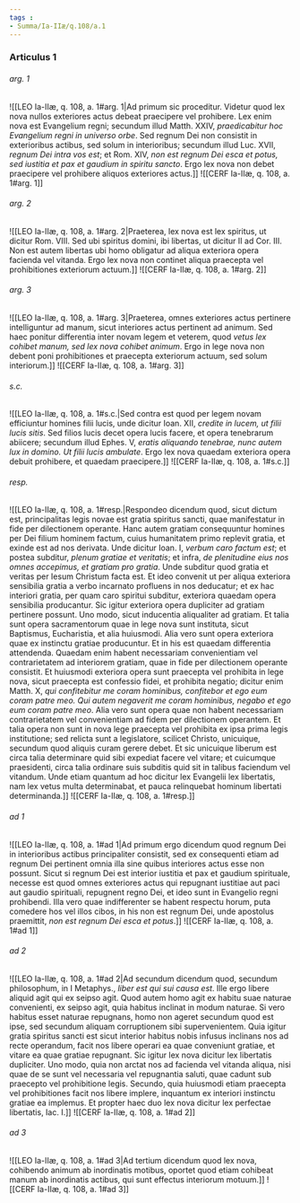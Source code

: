 ```yaml
---
tags : 
- Summa/Ia-IIæ/q.108/a.1
---
```


### Articulus 1

###### arg. 1
![[LEO Ia-IIæ, q. 108, a. 1#arg. 1|Ad primum sic proceditur. Videtur quod lex nova nullos exteriores actus debeat praecipere vel prohibere. Lex enim nova est Evangelium regni; secundum illud Matth. XXIV, *praedicabitur hoc Evangelium regni in universo orbe*. Sed regnum Dei non consistit in exterioribus actibus, sed solum in interioribus; secundum illud Luc. XVII, *regnum Dei intra vos est*; et Rom. XIV, *non est regnum Dei esca et potus, sed iustitia et pax et gaudium in spiritu sancto*. Ergo lex nova non debet praecipere vel prohibere aliquos exteriores actus.]]
![[CERF Ia-IIæ, q. 108, a. 1#arg. 1]]

###### arg. 2
![[LEO Ia-IIæ, q. 108, a. 1#arg. 2|Praeterea, lex nova est lex spiritus, ut dicitur Rom. VIII. Sed ubi spiritus domini, ibi libertas, ut dicitur II ad Cor. III. Non est autem libertas ubi homo obligatur ad aliqua exteriora opera facienda vel vitanda. Ergo lex nova non continet aliqua praecepta vel prohibitiones exteriorum actuum.]]
![[CERF Ia-IIæ, q. 108, a. 1#arg. 2]]

###### arg. 3
![[LEO Ia-IIæ, q. 108, a. 1#arg. 3|Praeterea, omnes exteriores actus pertinere intelliguntur ad manum, sicut interiores actus pertinent ad animum. Sed haec ponitur differentia inter novam legem et veterem, quod *vetus lex cohibet manum, sed lex nova cohibet animum*. Ergo in lege nova non debent poni prohibitiones et praecepta exteriorum actuum, sed solum interiorum.]]
![[CERF Ia-IIæ, q. 108, a. 1#arg. 3]]

###### s.c.
![[LEO Ia-IIæ, q. 108, a. 1#s.c.|Sed contra est quod per legem novam efficiuntur homines filii lucis, unde dicitur Ioan. XII, *credite in lucem, ut filii lucis sitis*. Sed filios lucis decet opera lucis facere, et opera tenebrarum abiicere; secundum illud Ephes. V, *eratis aliquando tenebrae, nunc autem lux in domino. Ut filii lucis ambulate*. Ergo lex nova quaedam exteriora opera debuit prohibere, et quaedam praecipere.]]
![[CERF Ia-IIæ, q. 108, a. 1#s.c.]]

###### resp.
![[LEO Ia-IIæ, q. 108, a. 1#resp.|Respondeo dicendum quod, sicut dictum est, principalitas legis novae est gratia spiritus sancti, quae manifestatur in fide per dilectionem operante. Hanc autem gratiam consequuntur homines per Dei filium hominem factum, cuius humanitatem primo replevit gratia, et exinde est ad nos derivata. Unde dicitur Ioan. I, *verbum caro factum est*; et postea subditur, *plenum gratiae et veritatis*; et infra, *de plenitudine eius nos omnes accepimus, et gratiam pro gratia*. Unde subditur quod gratia et veritas per Iesum Christum facta est. Et ideo convenit ut per aliqua exteriora sensibilia gratia a verbo incarnato profluens in nos deducatur; et ex hac interiori gratia, per quam caro spiritui subditur, exteriora quaedam opera sensibilia producantur. Sic igitur exteriora opera dupliciter ad gratiam pertinere possunt. Uno modo, sicut inducentia aliqualiter ad gratiam. Et talia sunt opera sacramentorum quae in lege nova sunt instituta, sicut Baptismus, Eucharistia, et alia huiusmodi. Alia vero sunt opera exteriora quae ex instinctu gratiae producuntur. Et in his est quaedam differentia attendenda. Quaedam enim habent necessariam convenientiam vel contrarietatem ad interiorem gratiam, quae in fide per dilectionem operante consistit. Et huiusmodi exteriora opera sunt praecepta vel prohibita in lege nova, sicut praecepta est confessio fidei, et prohibita negatio; dicitur enim Matth. X, *qui confitebitur me coram hominibus, confitebor et ego eum coram patre meo. Qui autem negaverit me coram hominibus, negabo et ego eum coram patre meo*. Alia vero sunt opera quae non habent necessariam contrarietatem vel convenientiam ad fidem per dilectionem operantem. Et talia opera non sunt in nova lege praecepta vel prohibita ex ipsa prima legis institutione; sed relicta sunt a legislatore, scilicet Christo, unicuique, secundum quod aliquis curam gerere debet. Et sic unicuique liberum est circa talia determinare quid sibi expediat facere vel vitare; et cuicumque praesidenti, circa talia ordinare suis subditis quid sit in talibus faciendum vel vitandum. Unde etiam quantum ad hoc dicitur lex Evangelii lex libertatis, nam lex vetus multa determinabat, et pauca relinquebat hominum libertati determinanda.]]
![[CERF Ia-IIæ, q. 108, a. 1#resp.]]

###### ad 1
![[LEO Ia-IIæ, q. 108, a. 1#ad 1|Ad primum ergo dicendum quod regnum Dei in interioribus actibus principaliter consistit, sed ex consequenti etiam ad regnum Dei pertinent omnia illa sine quibus interiores actus esse non possunt. Sicut si regnum Dei est interior iustitia et pax et gaudium spirituale, necesse est quod omnes exteriores actus qui repugnant iustitiae aut paci aut gaudio spirituali, repugnent regno Dei, et ideo sunt in Evangelio regni prohibendi. Illa vero quae indifferenter se habent respectu horum, puta comedere hos vel illos cibos, in his non est regnum Dei, unde apostolus praemittit, *non est regnum Dei esca et potus*.]]
![[CERF Ia-IIæ, q. 108, a. 1#ad 1]]

###### ad 2
![[LEO Ia-IIæ, q. 108, a. 1#ad 2|Ad secundum dicendum quod, secundum philosophum, in I Metaphys., *liber est qui sui causa est*. Ille ergo libere aliquid agit qui ex seipso agit. Quod autem homo agit ex habitu suae naturae convenienti, ex seipso agit, quia habitus inclinat in modum naturae. Si vero habitus esset naturae repugnans, homo non ageret secundum quod est ipse, sed secundum aliquam corruptionem sibi supervenientem. Quia igitur gratia spiritus sancti est sicut interior habitus nobis infusus inclinans nos ad recte operandum, facit nos libere operari ea quae conveniunt gratiae, et vitare ea quae gratiae repugnant. Sic igitur lex nova dicitur lex libertatis dupliciter. Uno modo, quia non arctat nos ad facienda vel vitanda aliqua, nisi quae de se sunt vel necessaria vel repugnantia saluti, quae cadunt sub praecepto vel prohibitione legis. Secundo, quia huiusmodi etiam praecepta vel prohibitiones facit nos libere implere, inquantum ex interiori instinctu gratiae ea implemus. Et propter haec duo lex nova dicitur lex perfectae libertatis, Iac. I.]]
![[CERF Ia-IIæ, q. 108, a. 1#ad 2]]

###### ad 3
![[LEO Ia-IIæ, q. 108, a. 1#ad 3|Ad tertium dicendum quod lex nova, cohibendo animum ab inordinatis motibus, oportet quod etiam cohibeat manum ab inordinatis actibus, qui sunt effectus interiorum motuum.]]
![[CERF Ia-IIæ, q. 108, a. 1#ad 3]]

